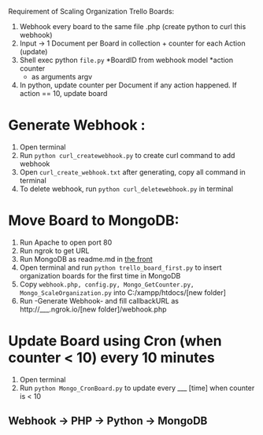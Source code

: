 Requirement of Scaling Organization Trello Boards:
1. Webhook every board to the same file .php (create python to curl this webhook)
2. Input -> 1 Document per Board in collection + counter for each Action (update)
3. Shell exec python `file.py` *BoardID from webhook model *action counter
   * as arguments argv
4. In python, update counter per Document if any action happened. If action == 10, update board

# Generate Webhook :
1. Open terminal
2. Run `python curl_createwebhook.py` to create curl command to add webhook
3. Open `curl_create_webhook.txt` after generating, copy all command in terminal
4. To delete webhook, run `python curl_deletewebhook.py` in terminal

# Move Board to MongoDB:
1. Run Apache to open port 80
2. Run ngrok to get URL
3. Run MongoDB as readme.md in [the front](github.com/natashaval/PythonTrello#5-juli-2018)
4. Open terminal and run `python trello_board_first.py` to insert organization boards for the first time in 
MongoDB
5. Copy `webhook.php, config.py, Mongo_GetCounter.py, Mongo_ScaleOrganization.py` into C:/xampp/htdocs/[new folder]
6. Run -Generate Webhook- and fill callbackURL as http://___.ngrok.io/[new folder]/webhook.php

# Update Board using Cron (when counter < 10) every 10 minutes
1. Open terminal
2. Run `python Mongo_CronBoard.py` to update every ___ [time] when counter is < 10



## Webhook -> PHP -> Python -> MongoDB